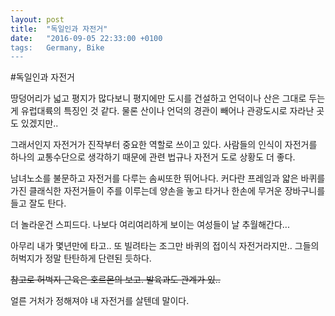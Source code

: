```yaml
---
layout:	post
title:	"독일인과 자전거"
date:	"2016-09-05 22:33:00 +0100
tags:	Germany, Bike
---
```


#독일인과 자전거

땅덩어리가 넓고 평지가 많다보니 평지에만 도시를 건설하고 언덕이나 산은 그대로 두는게 유럽대륙의 특징인 것 같다.
물론 산이나 언덕의 경관이 빼어나 관광도시로 자라난 곳도 있겠지만..

그래서인지 자전거가 진작부터 중요한 역할로 쓰이고 있다.
사람들의 인식이 자전거를 하나의 교통수단으로 생각하기 때문에
관련 법규나 자전거 도로 상황도 더 좋다.

남녀노소를 불문하고 자전거를 다루는 솜씨또한 뛰어나다.
커다란 프레임과 얇은 바퀴를 가진 클래식한 자전거들이 주를 이루는데
양손을 놓고 타거나 한손에 무거운 장바구니를 들고 잘도 탄다.

더 놀라운건 스피드다.
나보다 여리여리하게 보이는 여성들이 날 추월해간다...

아무리 내가 몇년만에 타고.. 또 빌려타는 조그만 바퀴의 접이식 자전거라지만..
그들의 허벅지가 정말 탄탄하게 단련된 듯하다.

~~참고로 허벅지 근육은 호르몬의 보고. 발육과도 관계가 있..~~

얼른 거처가 정해져야 내 자전거를 살텐데 말이다.